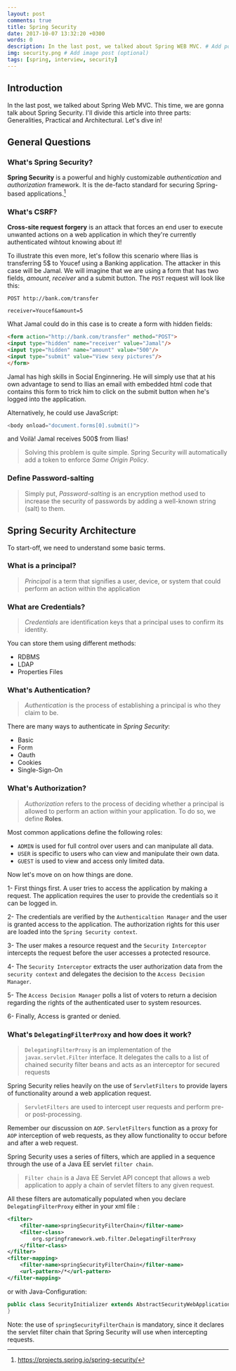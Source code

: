```yaml
---
layout: post
comments: true
title: Spring Security
date: 2017-10-07 13:32:20 +0300
words: 0
description: In the last post, we talked about Spring WEB MVC. # Add post description (optional)
img: security.png # Add image post (optional)
tags: [spring, interview, security]
---
```



## Introduction
In the last post, we talked about Spring Web MVC.
This time, we are gonna talk about Spring Security. I'll divide this article into three parts: Generalities, Practical and Architectural. Let's dive in!

## General Questions

### What's Spring Security?

**Spring Security** is a powerful and highly customizable *authentication* and *authorization* framework. It is the de-facto standard for securing Spring-based applications.[^1]

[^1]: https://projects.spring.io/spring-security/


### What's CSRF?

**Cross-site request forgery** is an attack that forces an end user to execute unwanted actions on a web application in which they're currently authenticated wihtout knowing about it!

To illustrate this even more, let's follow this scenario where Ilias is transferring 5$ to Youcef using a Banking application. The attacker in this case will be Jamal. We will imagine that we are using a form that has two fields, *amount*, *receiver* and a submit button.
The `POST` request will look like this:
```
POST http://bank.com/transfer

receiver=Youcef&amount=5
```

What Jamal could do in this case is to create a form with hidden fields:

```html
<form action="http://bank.com/transfer" method="POST">
<input type="hidden" name="receiver" value="Jamal"/>
<input type="hidden" name="amount" value="500"/>
<input type="submit" value="View sexy pictures"/>
</form>
```

Jamal has high skills in Social Enginnering. He will simply use that at his own advantage to send to Ilias an email with embedded html code that contains this form to trick him to click on the submit button when he's logged into the application.

Alternatively, he could use JavaScript:

```javascript
<body onload="document.forms[0].submit()">
```

and Voilà! Jamal receives 500$ from Ilias!

> Solving this problem is quite simple. Spring Security will automatically add a token to enforce *Same Origin Policy*.

### Define Password-salting

> Simply put, *Password-salting* is an encryption method used to increase the security of passwords by
adding a well-known string (salt) to them.

## Spring Security Architecture

To start-off, we need to understand some basic terms.

### What is a principal?

> *Principal* is a term that signifies a user, device, or system that could perform an action within the application

### What are Credentials?

> *Credentials* are identification keys that a principal uses to confirm its identity.

You can store them using different methods:

* RDBMS
* LDAP
* Properties Files

### What's Authentication?

> *Authentication* is the process of establishing a principal is who they claim to be.

There are many ways to authenticate in *Spring Security*: 

* Basic
* Form
* Oauth
* Cookies
* Single-Sign-On

### What's Authorization?

> *Authorization* refers to the process of deciding whether a principal is allowed to perform an action within your application. To do so, we define **Roles**.

Most common applications define the following roles:

* `ADMIN` is used for full control over users and can manipulate all data.
* `USER` is specific to users who can view and manipulate their own data.
* `GUEST` is used to view and access only limited data.

Now let's move on on how things are done.

1- First things first. A user tries to access the application by making a request. The application
requires the user to provide the credentials so it can be logged in.

2- The credentials are verified by the `Authenticaltion Manager` and the user
is granted access to the application. The authorization rights for this user are
loaded into the `Spring Security context`.

3- The user makes a resource request and the `Security Interceptor` intercepts the request before the user accesses a
protected resource.

4- The `Security Interceptor` extracts the user authorization data from the `security context` and delegates the decision to the `Access Decision Manager`.

5- The `Access Decision Manager` polls a list of voters to return a decision regarding the rights of the authenticated user to system resources.

6- Finally, Access is granted or denied.

### What's `DelegatingFilterProxy` and how does it work?

> `DelegatingFilterProxy` is an implementation of the `javax.servlet.Filter` interface. It delegates the calls to a list of chained security filter beans and acts as an interceptor for secured requests

Spring Security relies heavily on the use of `ServletFilters` to provide layers of functionality around a web application request.

> `ServletFilters` are used to intercept user requests and perform pre-or post-processing.

Remember our discussion on `AOP`. `ServletFilters` function as a proxy for `AOP` interception of web requests, as they allow functionality to occur before and after a web request.

Spring Security uses a series of filters, which are applied in a sequence through the use of a Java EE servlet `filter chain`.

> `Filter chain` is a Java EE Servlet API concept that allows a web application to apply a chain of servlet filters to any given request. 

All these filters are automatically populated when you declare `DelegatingFilterProxy` either in your xml file :

```xml
<filter>
	<filter-name>springSecurityFilterChain</filter-name>
	<filter-class>
		org.springframework.web.filter.DelegatingFilterProxy
	</filter-class>
</filter>
<filter-mapping>
	<filter-name>springSecurityFilterChain</filter-name>
	<url-pattern>/*</url-pattern>
</filter-mapping>
```

or with Java-Configuration:

```java
public class SecurityInitializer extends AbstractSecurityWebApplicationInitializer {
}
```

Note: the use of `springSecurityFilterChain` is mandatory, since it declares the servlet filter chain that Spring Security will use when intercepting requests.